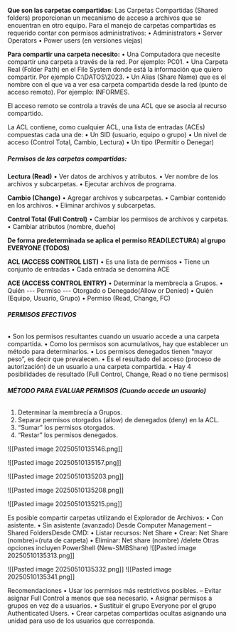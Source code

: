 

**Que son las carpetas compartidas:** Las Carpetas Compartidas (Shared folders) proporcionan un mecanismo de acceso a archivos que se encuentran en otro equipo. 
Para el manejo de carpetas compartidas es requerido contar con permisos administrativos: 
• Administrators 
• Server Operators 
• Power users (en versiones viejas)



**Para compartir una carpeta necesito:** 
• Una Computadora que necesite compartir una carpeta a través de la red. Por ejemplo: PC01. 
• Una Carpeta Real (Folder Path) en el File System donde está la información que quiero compartir. Por ejemplo C:\DATOS\2023. 
• Un Alias (Share Name) que es el nombre con el que va a ver esa carpeta compartida desde la red (punto de acceso remoto). Por ejemplo: INFORMES. 

El acceso remoto se controla a través de una ACL que se asocia al recurso compartido. 

La ACL contiene, como cualquier ACL, una lista de entradas (ACEs) compuestas cada una de: 
• Un SID (usuario, equipo o grupo) 
• Un nivel de acceso (Control Total, Cambio, Lectura) 
• Un tipo (Permitir o Denegar)

##### **Permisos de las carpetas compartidas:**

**Lectura (Read)** 
• Ver datos de archivos y atributos. 
• Ver nombre de los archivos y subcarpetas. 
• Ejecutar archivos de programa. 

**Cambio (Change)** 
• Agregar archivos y subcarpetas. 
• Cambiar contenido en los archivos. 
• Eliminar archivos y subcarpetas. 

**Control Total (Full Control)** 
• Cambiar los permisos de archivos y carpetas. 
• Cambiar atributos (nombre, dueño)

**De forma predeterminada se aplica el permiso READ(LECTURA) al grupo EVERYONE (TODOS)**

**ACL (ACCESS CONTROL LIST)** 
• Es una lista de permisos 
• Tiene un conjunto de entradas 
• Cada entrada se denomina ACE 

**ACE (ACCESS CONTROL ENTRY)** 
• Determinar la membrecía a Grupos. 
• Quién --- Permiso --- Otorgado o Denegado(Allow or Denied) 
• Quién (Equipo, Usuario, Grupo) 
• Permiso (Read, Change, FC)


###### **PERMISOS EFECTIVOS** 
• Son los permisos resultantes cuando un usuario accede a una carpeta compartida. 
• Como los permisos son acumulativos, hay que establecer un método para determinarlos. 
• Los permisos denegados tienen “mayor peso”, es decir que prevalecen. 
• Es el resultado del acceso (proceso de autorización) de un usuario a una carpeta compartida. 
• Hay 4 posibilidades de resultado (Full Control, Change, Read o no tiene permisos) 

###### **MÉTODO PARA EVALUAR PERMISOS (Cuando accede un usuario)**
1. Determinar la membrecía a Grupos. 
2. Separar permisos otorgados (allow) de denegados (deny) en la ACL. 
3. “Sumar” los permisos otorgados. 
4. “Restar” los permisos denegados.

![[Pasted image 20250510135146.png]]

![[Pasted image 20250510135157.png]]

![[Pasted image 20250510135203.png]]

![[Pasted image 20250510135208.png]]

![[Pasted image 20250510135215.png]]



Es posible compartir carpetas utilizando el 
Explorador de Archivos: 
• Con asistente. 
• Sin asistente (avanzado) 
Desde Computer Management – Shared FoldersDesde CMD: 
• Listar recursos: Net Share 
• Crear: Net Share (nombre)=(ruta de carpeta) 
• Eliminar: Net share (nombre) /delete 
Otras opciones incluyen PowerShell (New-SMBShare)
![[Pasted image 20250510135313.png]]

![[Pasted image 20250510135332.png]]
![[Pasted image 20250510135341.png]]


Recomendaciones 
• Usar los permisos más restrictivos posibles. – Evitar asignar Full Control a menos que sea necesario. 
• Asignar permisos a grupos en vez de a usuarios. 
• Sustituir el grupo Everyone por el grupo Authenticated Users. 
• Crear carpetas compartidas ocultas asignando una unidad para uso de los usuarios que corresponda.